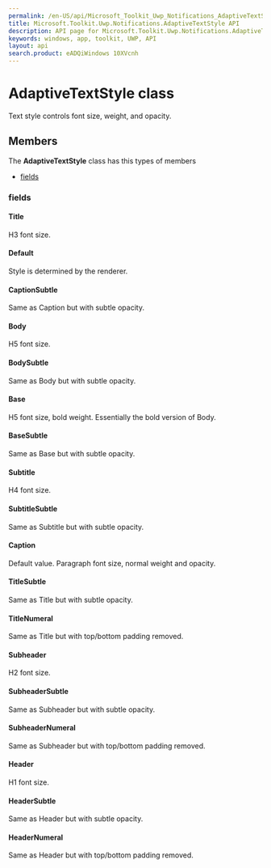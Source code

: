 ```yaml
---
permalink: /en-US/api/Microsoft_Toolkit_Uwp_Notifications_AdaptiveTextStyle.htm
title: Microsoft.Toolkit.Uwp.Notifications.AdaptiveTextStyle API 
description: API page for Microsoft.Toolkit.Uwp.Notifications.AdaptiveTextStyle
keywords: windows, app, toolkit, UWP, API
layout: api
search.product: eADQiWindows 10XVcnh
---
```



# AdaptiveTextStyle class

Text style controls font size, weight, and opacity.

## Members

The **AdaptiveTextStyle** class has this types of members

* [fields](#fields)

### fields

#### Title

H3 font size.



#### Default

Style is determined by the renderer.



#### CaptionSubtle

Same as Caption but with subtle opacity.



#### Body

H5 font size.



#### BodySubtle

Same as Body but with subtle opacity.



#### Base

H5 font size, bold weight. Essentially the bold version of Body.



#### BaseSubtle

Same as Base but with subtle opacity.



#### Subtitle

H4 font size.



#### SubtitleSubtle

Same as Subtitle but with subtle opacity.



#### Caption

Default value. Paragraph font size, normal weight and opacity.



#### TitleSubtle

Same as Title but with subtle opacity.



#### TitleNumeral

Same as Title but with top/bottom padding removed.



#### Subheader

H2 font size.



#### SubheaderSubtle

Same as Subheader but with subtle opacity.



#### SubheaderNumeral

Same as Subheader but with top/bottom padding removed.



#### Header

H1 font size.



#### HeaderSubtle

Same as Header but with subtle opacity.



#### HeaderNumeral

Same as Header but with top/bottom padding removed.


